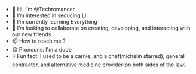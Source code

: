 - 👋 Hi, I’m @Techromancer
- 👀 I’m interested in seducing LI 
- 🌱 I’m currently learning Everything
- 💞️ I’m looking to collaborate on creating, developing, and interacting with our new friends
- 📫 How to reach me ?
- 😄 Pronouns: I'm a dude
- ⚡ Fun fact: I used to be a carnie, and a chef(michelin starred), general contractor, and alternative medicine provider(on both sides of the law)

<!---
Kookincrisp/Kookincrisp is a ✨ special ✨ repository because its `README.md` (this file) appears on your GitHub profile.
You can click the Preview link to take a look at your changes.
--->
